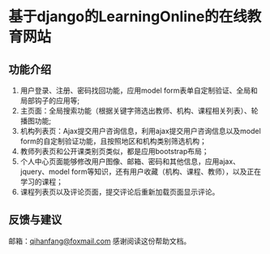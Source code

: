# 基于django的LearningOnline的在线教育网站

## 功能介绍
1. 用户登录、注册、密码找回功能，应用model form表单自定制验证、全局和局部钩子的应用等;
2. 主页面：全局搜索功能（根据关键字筛选出教师、机构、课程相关列表）、轮播图功能;
3. 机构列表页：Ajax提交用户咨询信息，利用ajax提交用户咨询信息以及model form的自定制验证功能，且按照地区和机构类别筛选机构；
4. 教师列表页和公开课类别页类似，都是应用bootstrap布局；
5. 个人中心页面能够修改用户图像、邮箱、密码和其他信息，应用ajax、jquery、model form等知识，还有用户收藏（机构、课程、教师），以及正在学习的课程；
6. 课程列表页以及评论页面，提交评论后重新加载页面显示评论。

## 反馈与建议
邮箱：<qihanfang@foxmail.com>
感谢阅读这份帮助文档。

